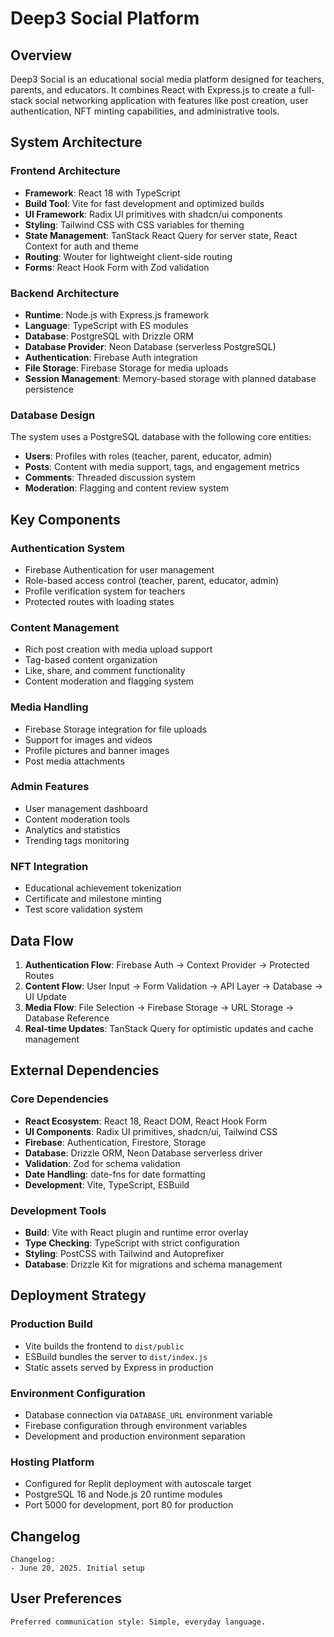 # Deep3 Social Platform

## Overview

Deep3 Social is an educational social media platform designed for teachers, parents, and educators. It combines React with Express.js to create a full-stack social networking application with features like post creation, user authentication, NFT minting capabilities, and administrative tools.

## System Architecture

### Frontend Architecture
- **Framework**: React 18 with TypeScript
- **Build Tool**: Vite for fast development and optimized builds
- **UI Framework**: Radix UI primitives with shadcn/ui components
- **Styling**: Tailwind CSS with CSS variables for theming
- **State Management**: TanStack React Query for server state, React Context for auth and theme
- **Routing**: Wouter for lightweight client-side routing
- **Forms**: React Hook Form with Zod validation

### Backend Architecture
- **Runtime**: Node.js with Express.js framework
- **Language**: TypeScript with ES modules
- **Database**: PostgreSQL with Drizzle ORM
- **Database Provider**: Neon Database (serverless PostgreSQL)
- **Authentication**: Firebase Auth integration
- **File Storage**: Firebase Storage for media uploads
- **Session Management**: Memory-based storage with planned database persistence

### Database Design
The system uses a PostgreSQL database with the following core entities:
- **Users**: Profiles with roles (teacher, parent, educator, admin)
- **Posts**: Content with media support, tags, and engagement metrics
- **Comments**: Threaded discussion system
- **Moderation**: Flagging and content review system

## Key Components

### Authentication System
- Firebase Authentication for user management
- Role-based access control (teacher, parent, educator, admin)
- Profile verification system for teachers
- Protected routes with loading states

### Content Management
- Rich post creation with media upload support
- Tag-based content organization
- Like, share, and comment functionality
- Content moderation and flagging system

### Media Handling
- Firebase Storage integration for file uploads
- Support for images and videos
- Profile pictures and banner images
- Post media attachments

### Admin Features
- User management dashboard
- Content moderation tools
- Analytics and statistics
- Trending tags monitoring

### NFT Integration
- Educational achievement tokenization
- Certificate and milestone minting
- Test score validation system

## Data Flow

1. **Authentication Flow**: Firebase Auth → Context Provider → Protected Routes
2. **Content Flow**: User Input → Form Validation → API Layer → Database → UI Update
3. **Media Flow**: File Selection → Firebase Storage → URL Storage → Database Reference
4. **Real-time Updates**: TanStack Query for optimistic updates and cache management

## External Dependencies

### Core Dependencies
- **React Ecosystem**: React 18, React DOM, React Hook Form
- **UI Components**: Radix UI primitives, shadcn/ui, Tailwind CSS
- **Firebase**: Authentication, Firestore, Storage
- **Database**: Drizzle ORM, Neon Database serverless driver
- **Validation**: Zod for schema validation
- **Date Handling**: date-fns for date formatting
- **Development**: Vite, TypeScript, ESBuild

### Development Tools
- **Build**: Vite with React plugin and runtime error overlay
- **Type Checking**: TypeScript with strict configuration
- **Styling**: PostCSS with Tailwind and Autoprefixer
- **Database**: Drizzle Kit for migrations and schema management

## Deployment Strategy

### Production Build
- Vite builds the frontend to `dist/public`
- ESBuild bundles the server to `dist/index.js`
- Static assets served by Express in production

### Environment Configuration
- Database connection via `DATABASE_URL` environment variable
- Firebase configuration through environment variables
- Development and production environment separation

### Hosting Platform
- Configured for Replit deployment with autoscale target
- PostgreSQL 16 and Node.js 20 runtime modules
- Port 5000 for development, port 80 for production

## Changelog

```
Changelog:
- June 20, 2025. Initial setup
```

## User Preferences

```
Preferred communication style: Simple, everyday language.
```